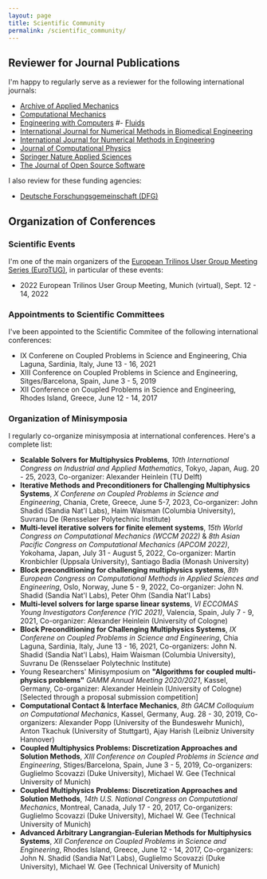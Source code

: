 ```yaml
---
layout: page
title: Scientific Community
permalink: /scientific_community/
---
```


## Reviewer for Journal Publications

I'm happy to regularly serve as a reviewer for the following international journals:

- [Archive of Applied Mechanics](https://www.springer.com/journal/419)
- [Computational Mechanics](https://www.springer.com/journal/466)
- [Engineering with Computers](https://www.springer.com/journal/366)
#- [Fluids](https://www.mdpi.com/journal/fluids)
- [International Journal for Numerical Methods in Biomedical Engineering](https://onlinelibrary.wiley.com/journal/20407947)
- [International Journal for Numerical Methods in Engineering](https://onlinelibrary.wiley.com/journal/10970207)
- [Journal of Computational Physics](https://www.journals.elsevier.com/journal-of-computational-physics/)
- [Springer Nature Applied Sciences](https://www.springer.com/journal/42452)
- [The Journal of Open Source Software](https://joss.theoj.org)

I also review for these funding agencies:

- [Deutsche Forschungsgemeinschaft (DFG)](https://www.dfg.de)

## Organization of Conferences

### Scientific Events

I'm one of the main organizers of the [European Trilinos User Group Meeting Series (EuroTUG)](https://eurotug.github.io), in particular of these events:
- 2022 European Trilinos User Group Meeting, Munich (virtual), Sept. 12 - 14, 2022

### Appointments to Scientific Committees
 
I've been appointed to the Scientific Commitee of the following international conferences:
- IX Conferene on Coupled Problems in Science and Engineering,
Chia Laguna, Sardinia, Italy, June 13 - 16, 2021
- XIII Conference on Coupled Problems in Science and Engineering,
Sitges/Barcelona, Spain, June 3 - 5, 2019
- XII Conference on Coupled Problems in Science and Engineering,
Rhodes Island, Greece, June 12 - 14, 2017

### Organization of Minisymposia

I regularly co-organize minisymposia at international conferences.
Here's a complete list:

- **Scalable Solvers for Multiphysics Problems**,
_10th International Congress on Industrial and Applied Mathematics_,
Tokyo, Japan, Aug. 20 - 25, 2023,
Co-organizer: Alexander Heinlein (TU Delft)
- **Iterative Methods and Preconditioners for Challenging Multiphysics Systems**,
_X Conferene on Coupled Problems in Science and Engineering_,
Chania, Crete, Greece, June 5-7, 2023,
Co-organizer:
John Shadid (Sandia Nat'l Labs),
Haim Waisman (Columbia University),
Suvranu De (Rensselaer Polytechnic Institute)
- **Multi-level iterative solvers for finite element systems**,
_15th World Congress on Computational Mechanics (WCCM 2022)_ & _8th Asian Pacific Congress on Computational Mechanics (APCOM 2022)_,
Yokohama, Japan, July 31 - August 5, 2022,
Co-organizer: Martin Kronbichler (Uppsala University), Santiago Badia (Monash University)
- **Block preconditioning for challenging multiphysics systems**,
_8th European Congress on Computational Methods in Applied Sciences and Engineering_,
Oslo, Norway, June 5 - 9, 2022,
Co-organizer: John N. Shadid (Sandia Nat'l Labs), Peter Ohm (Sandia Nat'l Labs)
- **Multi-level solvers for large sparse linear systems**,
_VI ECCOMAS Young Investigators Conference (YIC 2021)_,
Valencia, Spain, July 7 - 9, 2021,
Co-organizer: Alexander Heinlein (University of Cologne)
- **Block Preconditioning for Challenging Multiphysics Systems**,
_IX Conferene on Coupled Problems in Science and Engineering_,
Chia Laguna, Sardinia, Italy, June 13 - 16, 2021,
Co-organizers:
John N. Shadid (Sandia Nat'l Labs),
Haim Waisman (Columbia University),
Suvranu De (Rensselaer Polytechnic Institute)
- Young Researchers' Minisymposium on **"Algorithms for coupled multi-physics problems"**
_GAMM Annual Meeting 2020/2021_,
Kassel, Germany,
Co-organizer:
Alexander Heinlein (University of Cologne)
\[Selected through a proposal submission competition\]
- **Computational Contact & Interface Mechanics**,
_8th GACM Colloquium on Computational Mechanics_,
Kassel, Germany, Aug. 28 - 30, 2019,
Co-organizers:
Alexander Popp (University of the Bundeswehr Munich),
Anton Tkachuk (University of Stuttgart),
Ajay Harish (Leibniz University Hannover)
- **Coupled Multiphysics Problems: Discretization Approaches and Solution Methods**,
_XIII Conference on Coupled Problems in Science and Engineering_,
Stiges/Barcelona, Spain, June 3 - 5, 2019,
Co-organizers:
Guglielmo Scovazzi (Duke University),
Michael W. Gee (Technical University of Munich)
- **Coupled Multiphysics Problems: Discretization Approaches and Solution Methods**,
_14th U.S. National Congress on Computational Mechanics_,
Montreal, Canada, July 17 - 20, 2017,
Co-organizers:
Guglielmo Scovazzi (Duke University),
Michael W. Gee (Technical University of Munich)
- **Advanced Arbitrary Langrangian-Eulerian Methods for Multiphysics Systems**,
_XII Conference on Coupled Problems in Science and Engineering_,
Rhodes Island, Greece, June 12 - 14, 2017,
Co-organizers:
John N. Shadid (Sandia Nat'l Labs),
Guglielmo Scovazzi (Duke University),
Michael W. Gee (Technical University of Munich) 
